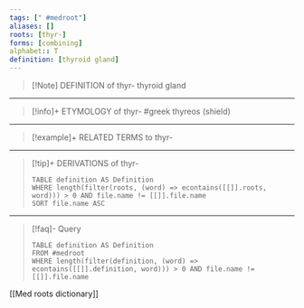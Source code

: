 ```yaml
---
tags: [" #medroot"]
aliases: []
roots: [thyr-]
forms: [combining]
alphabet:: T
definition: [thyroid gland]
---
```

>[!Note] DEFINITION of thyr-
>thyroid gland
_____
>[!info]+ ETYMOLOGY of thyr-
>#greek thyreos (shield)
_____
>[!example]+ RELATED TERMS to thyr-
>
_____
>[!tip]+ DERIVATIONS of thyr-
>```dataview
>TABLE definition AS Definition 
>WHERE length(filter(roots, (word) => econtains([[]].roots, word))) > 0 AND file.name != [[]].file.name
>SORT file.name ASC
>```
___
>[!faq]- Query
>```dataview
>TABLE definition AS Definition
>FROM #medroot
>WHERE length(filter(definition, (word) => econtains([[]].definition, word))) > 0 AND file.name != [[]].file.name
>```

[[Med roots dictionary]]